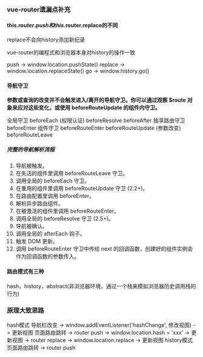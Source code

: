 ### vue-router遗漏点补充

#### this.$router.push 和 this.$router.replace的不同
replace不会向history添加新纪录

vue-router的编程式和浏览器本身对history的操作一致

push -> window.location.pushState()
replace -> window.location.replaceState()
go ->  window.history.go()


#### 导航守卫

**参数或查询的改变并不会触发进入/离开的导航守卫。你可以通过观察 $route 对象来应对这些变化，或使用 beforeRouteUpdate 的组件内守卫。**

全局守卫
    beforeEach  (权限认证)
    beforeResolve
    beforeAfter
独享路由守卫
    beforeEnter
组件守卫
    beforeRouteEnter
    beforeRouteUpdate (参数改变)
    beforeRouteLeave

##### 完整的导航解析流程
1. 导航被触发。
2. 在失活的组件里调用 beforeRouteLeave 守卫。
3. 调用全局的 beforeEach 守卫。
4. 在重用的组件里调用 beforeRouteUpdate 守卫 (2.2+)。
5. 在路由配置里调用 beforeEnter。
6. 解析异步路由组件。
7. 在被激活的组件里调用 beforeRouteEnter。
8. 调用全局的 beforeResolve 守卫 (2.5+)。
9. 导航被确认。
10. 调用全局的 afterEach 钩子。
11. 触发 DOM 更新。
12. 调用 beforeRouteEnter 守卫中传给 next 的回调函数，创建好的组件实例会作为回调函数的参数传入。
#### 路由模式有三种
hash，history，abstract(非浏览器环境，通过一个栈来模拟浏览器历史调用栈的行为)

### 原理大致思路

hash模式
    导航栏改变 -> window.addEventListener('hashChange', 修改视图)  ->  更新视图
    页面路由跳转 -> router push ->  window.location.hash = 'xxx'  ->  更新视图
                -> router replace -> window.location.replace   ->  更新视图
history模式
    页面路由跳转 -> router push
